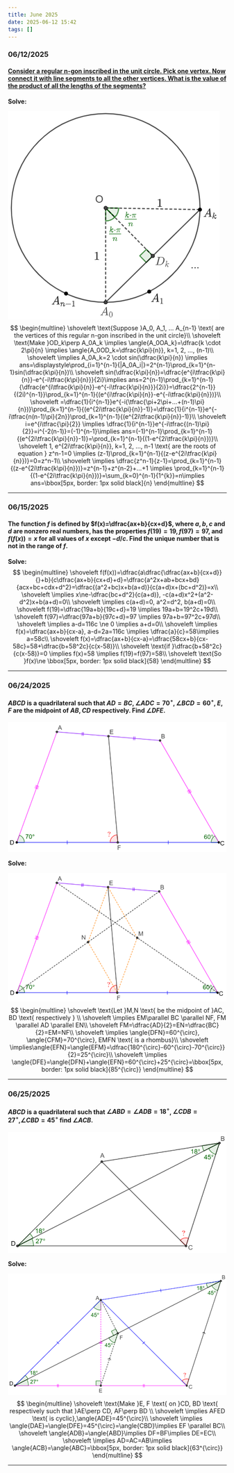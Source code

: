 ```yaml
---
title: June 2025
date: 2025-06-12 15:42
tags: []
---
```


### 06/12/2025

#### [Consider a regular n-gon inscribed in the unit circle. Pick one vertex. Now connect it with line segments to all the other vertices. What is the value of the product of all the lengths of the segments?](https://www.reddit.com/r/mathematics/comments/17kln7m/whats_the_hardest_problem_in_mathematics_you_have/)



**Solve:**

![image-20250612155624929](/assets/images/2025/image-20250612155451908.png)
$$
\begin{multline}
\shoveleft \text{Suppose }A_0, A_1, ... A_{n-1} \text{ are the vertices of this regular n-gon inscribed in the unit circle}\\
\shoveleft \text{Make }OD_k\perp A_0A_k \implies \angle{A_0OA_k}=\dfrac{k \cdot 2\pi}{n} \implies \angle{A_0OD_k=\dfrac{k\pi}{n}}, k=1, 2, ..., (n-1)\\
\shoveleft \implies A_0A_k=2 \cdot sin(\dfrac{k\pi}{n}) \implies ans=\displaystyle\prod_{i=1}^{n-1}{|A_0A_i|}=2^{n-1}\prod_{k=1}^{n-1}sin(\dfrac{k\pi}{n})\\
\shoveleft sin(\dfrac{k\pi}{n})=\dfrac{e^{i\tfrac{k\pi}{n}}-e^{-i\tfrac{k\pi}{n}}}{2i}\implies ans=2^{n-1}\prod_{k=1}^{n-1}{\dfrac{e^{i\tfrac{k\pi}{n}}-e^{-i\tfrac{k\pi}{n}}}{2i}}=\dfrac{2^{n-1}}{(2i)^{n-1}}\prod_{k=1}^{n-1}{(e^{i\tfrac{k\pi}{n}}-e^{-i\tfrac{k\pi}{n}})}\\
\shoveleft =\dfrac{1}{i^{n-1}}e^{-i(\tfrac{\pi+2\pi+...+(n-1)\pi}{n})}\prod_{k=1}^{n-1}{(e^{2i\tfrac{k\pi}{n}}-1)}=\dfrac{1}{i^{n-1}}e^{-i\tfrac{n(n-1)\pi}{2n}}\prod_{k=1}^{n-1}{(e^{2i\tfrac{k\pi}{n}}-1)}\\
\shoveleft i=e^{i\tfrac{\pi}{2}} \implies \dfrac{1}{i^{n-1}}e^{-i\tfrac{(n-1)\pi}{2}}=i^{-2(n-1)}=(-1)^{n-1}\implies ans=(-1)^{n-1}\prod_{k=1}^{n-1}{(e^{2i\tfrac{k\pi}{n}}-1)}=\prod_{k=1}^{n-1}{(1-e^{2i\tfrac{k\pi}{n}})}\\
\shoveleft 1, e^{2i\tfrac{k\pi}{n}}, k=1, 2, ..., n-1 \text{ are the roots of equation } z^n-1=0 \implies (z-1)\prod_{k=1}^{n-1}{(z-e^{2i\tfrac{k\pi}{n}})}=0=z^n-1\\
\shoveleft \implies \dfrac{z^n-1}{z-1}=\prod_{k=1}^{n-1}{(z-e^{2i\tfrac{k\pi}{n}})}=z^{n-1}+z^{n-2}+...+1 \implies \prod_{k=1}^{n-1}{(1-e^{2i\tfrac{k\pi}{n}})}=\sum_{k=0}^{n-1}{1^{k}}=n\implies ans=\bbox[5px, border: 1px solid black]{n}
\end{multline}
$$

---

### 06/15/2025

#### The function $f$ is defined by $f(x)=\dfrac{ax+b}{cx+d}$, where $a,b,c$ and $d$ are nonzero real numbers, has the properties $f(19)=19, f(97)=97$, and $f(f(x))=x$ for all values of $x$ except $-d/c$. Find the unique number that is not in the range of $f$.

**Solve:**
$$
\begin{multline}
\shoveleft f(f(x))=\dfrac{a\dfrac{\dfrac{ax+b}{cx+d}}{}+b}{c\dfrac{ax+b}{cx+d}+d}=\dfrac{a^2x+ab+bcx+bd}{acx+bc+cdx+d^2}=\dfrac{(a^2+bc)x+b(a+d)}{c(a+d)x+(bc+d^2)}=x\\
\shoveleft \implies x\ne-\dfrac{bc+d^2}{c(a+d)}, -c(a+d)x^2+(a^2-d^2)x+b(a+d)=0\\
\shoveleft \implies c(a+d)=0, a^2=d^2, b(a+d)=0\\
\shoveleft f(19)=\dfrac{19a+b}{19c+d}=19 \implies 19a+b=19^2c+19d\\
\shoveleft f(97)=\dfrac{97a+b}{97c+d}=97 \implies 97a+b=97^2c+97d\\
\shoveleft \implies a-d=116c \ne 0 \implies a+d=0\\
\shoveleft \implies f(x)=\dfrac{ax+b}{cx-a}, a-d=2a=116c \implies \dfrac{a}{c}=58\implies a=58c\\
\shoveleft f(x)=\dfrac{ax+b}{cx-a}=\dfrac{58cx+b}{cx-58c}=58+\dfrac{b+58^2c}{c(x-58)}\\
\shoveleft \text{if }\dfrac{b+58^2c}{c(x-58)}=0 \implies f(x)=58 \implies f(19)=f(97)=58\\
\shoveleft \text{So }f(x)\ne \bbox[5px, border: 1px solid black]{58}
\end{multline}
$$

---

### 06/24/2025

#### $ABCD$ is a quadrilateral such that $AD=BC, \angle{ADC}=70^{\circ}, \angle{BCD}=60^{\circ}$, $E,F$ are the midpoint of $AB, CD$ respectively. Find $\angle{DFE}$.

![image-20250625171457767](/assets/images/2025/image-20250625171457767.png)

**Solve:**

![image-20250625171809610](/assets/images/2025/image-20250625171809610.png)
$$
\begin{multline}
\shoveleft \text{Let }M,N \text{ be the midpoint of }AC, BD \text{ respectively }  \\
\shoveleft \implies EM\parallel BC \parallel NF, FM \parallel AD \parallel EN\\
\shoveleft FM=\dfrac{AD}{2}=EN=\dfrac{BC}{2}=EM=NF\\
\shoveleft \implies \angle{DFN}=60^{\circ}, \angle{CFM}=70^{\circ}, EMFN \text{ is a rhombus}\\
\shoveleft \implies\angle{EFN}=\angle{EFM}=\dfrac{180^{\circ}-60^{\circ}-70^{\circ}}{2}=25^{\circ}\\
\shoveleft \implies \angle{DFE}=\angle{DFN}+\angle{EFN}=60^{\circ}+25^{\circ}=\bbox[5px, border: 1px solid black]{85^{\circ}}
\end{multline}
$$

---

### 06/25/2025

#### $ABCD$ is a quadrilateral such that $\angle{ABD}=\angle{ADB}=18^{\circ}$, $\angle{CDB}=27^{\circ}$,$\angle{CBD}=45^{\circ}$ find $\angle{ACB}$.

![image-20250625173559014](/assets/images/2025/image-20250625173559014.png)

**Solve:**

![image-20250625175751133](/assets/images/2025/image-20250625175150194.png)
$$
\begin{multline}
\shoveleft \text{Make }E, F \text{ on }CD, BD \text{ respectively such that }AE\perp CD, AF\perp BD \\
\shoveleft \implies AFED \text{ is cyclic},\angle{ADE}=45^{\circ}\\
\shoveleft \implies \angle{DAE}=\angle{DFE}=45^{\circ}=\angle{CBD}\implies EF \parallel BC\\
\shoveleft \angle{ADB}=\angle{ABD}\implies DF=BF\implies DE=EC\\
\shoveleft \implies AD=AC=AB\implies \angle{ACB}=\angle{ABC}=\bbox[5px, border: 1px solid black]{63^{\circ}}
\end{multline}
$$

---

